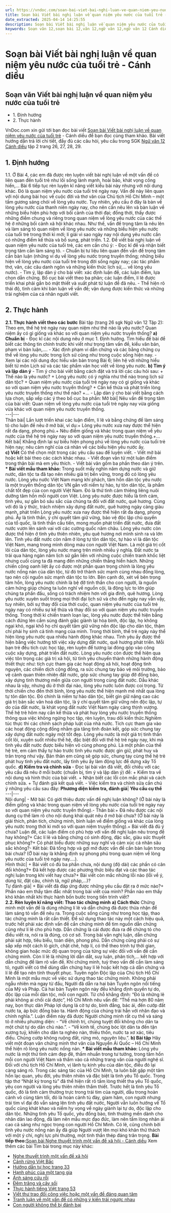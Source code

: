 ```yaml
---
url: https://vndoc.com/soan-bai-viet-bai-nghi-luan-ve-quan-niem-yeu-nuoc-cua-tuoi-tre-canh-dieu-331143
title: Soạn bài Viết bài nghị luận về quan niệm yêu nước của tuổi trẻ - Cánh diều - VnDoc.com
date_extracted: 2025-04-14 14:25:55
description: Soạn bài Viết bài nghị luận về quan niệm yêu nước của tuổi trẻ - Cánh diều được VnDoc.com sưu tầm và xin gửi tới bạn đọc cùng tham khảo.
keywords: Soạn văn 12,soạn bài 12,văn 12,ngữ văn 12,ngữ văn 12 Cánh diều,soạn ngữ văn 12,giải ngữ văn 12,soạn văn 12 Cánh diều,soạn văn 12 Cánh diều ngắn nhất,soạn bài 12 cánh diều,soạn văn 12 tập 2 trang 26 Cánh diều,Soạn bài Viết bài nghị luận về quan niệm yêu nước của tuổi trẻ Cánh diều,Soạn bài Viết bài nghị luận về quan niệm yêu nước của tuổi trẻ,Soạn văn Viết bài nghị luận về quan niệm yêu nước của tuổi trẻ,Viết bài nghị luận về quan niệm yêu nước của tuổi trẻ,soạn văn 12 tập 2 trang 29
---
```


# Soạn bài Viết bài nghị luận về quan niệm yêu nước của tuổi trẻ - Cánh diều
## Soạn văn Viết bài nghị luận về quan niệm yêu nước của tuổi trẻ
  * 1\. Định hướng
  * 2\. Thực hành

VnDoc.com xin gửi tới bạn đọc bài viết [Soạn bài Viết bài nghị luận về quan niệm yêu nước của tuổi trẻ](<https://vndoc.com/soan-bai-viet-bai-nghi-luan-ve-quan-niem-yeu-nuoc-cua-tuoi-tre-canh-dieu-331143>) \- Cánh diều để bạn đọc cùng tham khảo. Bài viết hướng dẫn trả lời chi tiết, đầy đủ các câu hỏi, yêu cầu trong SGK [Ngữ văn 12 Cánh diều](<https://vndoc.com/soan-van-12-canh-dieu>) tập 2 trang 26, 27, 28, 29.
## 1\. Định hướng
1.1. Ở Bài 4, các em đã được rèn luyện viết bài nghị luận về một vấn đề có liên quan đến tuổi trẻ như lối sống lành mạnh, hoài bão, khát vọng cống hiến,... Bài 6 tiếp tục rèn luyện kĩ năng viết kiểu bài này nhưng với nội dung khác. Đó là quan niệm yêu nước của tuổi trẻ ngày nay. Vấn đề này liên quan với nội dung bài học về cuộc đời và thơ văn của Chủ tịch Hồ Chí Minh – một tấm gương sáng chói về lòng yêu nước. Tuy nhiên, yêu cầu ở đây là bàn về lòng yêu nước của thanh niên ngày nay, cho nên cần nêu lên và bàn luận về những biểu hiện phù hợp với bối cảnh của thời đại; đồng thời, thấy được những điểm chung và riêng trong quan niệm về lòng yêu nước của các thế hệ ở những bối cảnh xã hội khác nhau.
Như thế, vấn đề trọng tâm là nêu lên và làm sáng tỏ quan niệm về lòng yêu nước và những biểu hiện yêu nước của tuổi trẻ trong thời kì mới; lí giải vì sao ngày nay nội dung yêu nước cần có những điểm kế thừa và bổ sung, phát triển.
1.2. Để viết bài nghị luận về quan niệm yêu nước của tuổi trẻ, các em cần chú ý:
\- Đọc kĩ đề và nhận biết trọng tâm cần làm sáng tỏ.
\- Chuẩn bị tư liệu liên quan đến vấn đề trọng tâm cần bàn luận \(những ví dụ về lòng yêu nước trong truyền thống; những biểu hiện về lòng yêu nước của tuổi trẻ trong đời sống ngày nay; các tác phẩm thơ, văn, các câu danh ngôn và những kiến thức lịch sử,... về lòng yêu nước\).
\- Tìm ý, lập dàn ý cho bài viết: xác định luận đề, các luận điểm, lựa chọn dẫn chứng. Bố cục bài viết theo ba phân; các luận điểm, lí lẽ được triển khai phải gắn bó mật thiết và xuất phát từ luận đề đã nêu.
\- Thể hiện rõ thái độ, tình cảm khi bàn luận về vấn đề; vận dụng được kiến thức và những trải nghiệm của cá nhân người viết.
## 2\. Thực hành
**2.1. Thực hành viết theo các bước**
Bài tập \(trang 26 sgk Ngữ văn 12 Tập 2\): Theo em, thế hệ trẻ ngày nay quan niệm như thế nào là yêu nước? Quan niệm ấy có gì giống và khác so với quan niệm yêu nước truyền thống?
**a\) Chuẩn bị**
\- Đọc kĩ các nội dung nêu ở mục 1. Định hướng. Tìm hiểu đề bài để biết các thông tin chính trước khi viết như trọng tâm vấn đề, kiểu văn bản, phạm vi bàn luận,....
\- Xác định phạm vi dẫn chứng và các bằng chứng cụ thể về lòng yêu nước trong lịch sử cũng như trong cuộc sống hiện nay.
\- Xem lại các nội dung đọc hiểu văn bản trong Bài 6; liên hệ với những hiểu biết từ môn Lịch sử và các tác phẩm văn học viết về lòng yêu nước.
**b\) Tìm ý và lập dàn ý**
\- Tìm ý cho bài viết bằng cách đặt và trả lời các câu hỏi sau:
\+ Thế nào là yêu nước?
\+ Lòng yêu nước có ý nghĩa như thế nào trong lịch sử dân tộc?
\+ Quan niệm yêu nước của tuổi trẻ ngày nay có gì giống và khác so với quan niệm yêu nước truyền thống?
\+ Cần kế thừa và phát triển lòng yêu nước truyền thống như thế nào?
+…
\- Lập dàn ý cho bài viết bằng cách lựa chọn, sắp xếp các ý theo bố cục ba phần:
Mở bài| Nêu vấn đề trọng tâm của bài viết: Quan niệm về lòng yêu nước của tuổi trẻ ngày nay vừa giống vừa khác với quan niệm yêu nước truyền thống.  
---|---  
Thân bài| Lần lượt triển khai các luận điểm, lí lẽ và bằng chứng để làm sáng tỏ cho luận đề nêu ở mở bài, ví dụ:\+ Lòng yêu nước xưa nay được thể hiện rất đa dạng, phong phú.\+ Nêu điểm giống và khác trong quan niệm về yêu nước của thế hệ trẻ ngày nay so với quan niệm yêu nước truyền thống.+…  
Kết bài| Khẳng định lại sự biểu hiện phong phú về lòng yêu nước của tuổi trẻ hiện nay; nêu cảm nghĩ của cá nhân về các biểu hiện yêu nước ấy.  
**c\) Viết**
Có thể chọn một trong các yêu cầu sau để luyện viết.
\- Viết mở bài hoặc kết bài theo các cách khác nhau.
\- Viết đoạn văn từ một luận điểm trong thân bài mà em yêu thích.
\- Viết bài văn gồm ba phần theo dàn ý trên.
**\* Bài viết mẫu tham khảo:**
Trong suốt mấy nghìn năm dựng nước và giữ nước, dân tộc ta đã tạo nên nhiều giá trị bền vững, trong đó có lòng yêu nước. Lòng yêu nước Việt Nam mang khí phách, tâm hồn dân tộc yêu nước là một truyền thống dân tộc VN gắn với niềm tự hào, tự tôn dân tộc, là phẩm chất tốt đẹp của con người Việt Nam. Đó là thứ tình cảm thiêng liêng nuôi dưỡng tâm hồn mỗi người con Việt.
Lòng yêu nước được hiểu là tình cảm, tình yêu, sự gắn bó sâu sắc của chúng ta đối với đất nước, quê hương. Cùng với đó là ý thức, trách nhiệm xây dựng đất nước, quê hương ngày càng giàu mạnh, phát triển
Lòng yêu nước xưa nay được thể hiện rất đa dạng, phong phú. Ấy là tinh thần, ý chí quyết tâm giữ vững, bảo vệ độc lập chủ quyền của tổ quốc, là tinh thần cầu tiến, mong muốn phát triển đất nước, đưa đất nước vươn lên sánh vai với các cường quốc năm châu. Lòng yêu nước còn được thể hiện ở tình yêu thiên nhiên, yêu quê hương nơi mình sinh ra và lớn lên. Tình yêu đất nước còn nằm ở lòng tự tôn dân tộc, tự hào vì là dân tộc Việt Nam, mang trong mình dòng máu con người Việt Nam.
Là một giá trị cốt lõi của dân tộc, lòng yêu nước mang trên mình nhiều ý nghĩa. Đất nước ta trải qua hàng ngàn năm lịch sử gắn liền với những cuộc chiến tranh khốc liệt nhưng cuối cùng ta đã mang đến những chiến thắng hiển hách. Những chiến công oanh liệt ấy có được một phần quan trọng chính là lòng yêu nước nồng nàn của dân tộc, từ đó trở thành sức mạnh cùng nhau đồng lòng, tạo nên cội nguồn sức mạnh dân tộc to lớn. Bên cạnh đó, xét về bên trong tâm hồn, lòng yêu nước chính là bệ đỡ tinh thần cho con người, là nguồn cảm hứng giúp chúng ta luôn nghĩ về nguồn cội, là động lực to lớn giúp chúng ta phấn đấu, sống có trách nhiệm hơn với gia đình, quê hương.
Lòng yêu nước xuyên suốt trong mọi thời đại lịch sử và cho đến ngày nay vẫn vậy, tuy nhiên, bởi sự thay đổi của thời cuộc, quan niệm yêu nước của tuổi trẻ ngày nay có nhiều sự kế thừa và thay đổi so với quan niệm yêu nước truyền thống.
Trong thời kì chiến tranh loạn lạc, lòng yêu nước được thể hiện bằng cách đứng lên cầm súng đánh giặc giành lại hòa bình, độc lập, họ không ngại khó, ngại khổ họ chỉ quyết tâm giữ vững nền độc lập cho dân tộc, thậm chí phải hy sinh cả tính mạng của mình.
Trong thời bình, thế trẻ ngày này thể hiện lòng yêu nước qua nhiều hành động khác nhau. Tình yêu ấy được thể hiện bằng việc hướng tới việc xây dựng đất nước, quê hương phát triển. Mỗi bạn trẻ đều tích cực học tập, rèn luyện để tương lai đóng góp vào công cuộc xây dựng, phát triển đất nước. Lòng yêu nước còn được thể hiện qua việc tôn trọng các giá trị xã hội, từ tình yêu chuyển thành những hành động thiết thực như: tích cực tham gia các hoạt động xã hôi, hoạt động tình nguyện, các chiến dịch cộng đồng, ra sức chung tay bảo vệ môi trường, bảo vệ cảnh quan thiên nhiên đất nước, góp sức chung tay giúp đỡ đồng bào, xây dựng tình thương mến giữa con người trong cùng đất nước.
Dẫu khác nhau là vậy, nhưng dù ở thời đại nào, lòng yêu nước luôn được coi trọng. Từ thời chiến cho đến thời bình, lòng yêu nước thể hiện mạnh mẽ nhất qua lòng tự tôn dân tộc. Đó chính là niềm tự hào dân tộc, biết gìn giữ nâng cao các giá trị bản sắc văn hoá dân tộc, là ý chí quyết tâm giữ vững nền độc lập, tự do của đất nước, là khát vọng đất nước Việt Nam ngày càng thịnh vượng.
Thế hệ trẻ hôm nay cần kế thừa và phát huy lòng yêu nước truyền thống thông qua việc không ngừng học tập, rèn luyện, trau dồi kiến thức.Nghiêm túc thực thi các chính sách pháp luật của nhà nước. Tích cực tham gia vào các hoạt động cộng đồng nhằm gia tăng tình đoàn kết, góp sức chung tay xây dựng đất nước ngày một tốt đẹp.
Lòng yêu nước là một giá trị tinh thần cốt lõi, xuyên suốt nhiều thế hệ, đặc biệt đối với thế hệ trẻ ngày nay, khi mà tình yêu đất nước được biểu hiện vô cùng phong phú. Là một phần của thế hệ trẻ, em cảm thấy tự hào trước tình yêu nước được gìn giữ, phát huy và trân trọng như vậy. Bản thân em cũng sẽ góp sức, chung tay cùng thế hệ trẻ phát huy tình yêu đất nước, lấy tình yêu ấy làm động lực để dựng xây Tổ quốc.
**d\) Kiểm tra và chỉnh sửa**
\- Đọc lại bài văn đã viết, đối chiếu với các yêu cầu đã nêu ở mỗi bước \(chuẩn bị, tìm ý và lập dàn ý\) để:
\+ Kiểm tra về nội dung và hình thức của bài viết.
\+ Nhận biết các lỗi còn mắc phải và cách chỉnh sửa.
\+ Tự đánh giá kết quả viết.
\- Việc kiểm tra và chỉnh sửa cần chú ý những yêu cầu sau đây:
**Phương diện kiểm tra, đánh giá**| **Yêu cầu cụ thể**  
---|---  
Nội dung| \- Mở bài: Có giới thiệu được vấn đề nghị luận không? \(Ở bài này là điểm giống và khác trong quan niệm về lòng yêu nước của tuổi trẻ ngày nay so với quan niệm yêu nước truyền thống\).\- Thân bài:\+ Đã nêu được các nội dung cụ thể làm rõ cho nội dung khái quát nêu ở mở bài chưa? \(Ở bài này là giải thích, phân tích, chứng minh, bình luận về điểm giống và khác của lòng yêu nước trong thời kì mới so với quan niệm truyền thống\).\+ Bài viết đã đủ ý chưa? Luận để, các luận điểm có phù hợp với vấn đề nghị luận nêu trong để hay không?\+ Các lí lẽ và bằng chứng có sinh động, đặc sắc, giàu sức thuyết phục không?\+ Có phát biểu được những suy nghĩ và cảm xúc cá nhân sâu sắc không?\- Kết bài: Đã tổng hợp và gợi mở được vấn đề cần bàn luận trong bài chưa? \(Ở bài này là khẳng định sự phong phú trong quan niệm về lòng yêu nước của tuổi trẻ ngày nay....\).  
Hình thức| \+ Bài viết có đủ ba phần chưa, nội dung \(độ dài\) các phần có cân đối không?\+ Đã kết hợp được các phương thức biểu đạt và các thao tác nghị luận trong khi viết hay chưa?\+ Bài viết còn mắc những lỗi nào \(lỗi về ý, dùng từ, đặt câu, chính tả, ngữ pháp,...\)?  
Tự đánh giá| \+ Bài viết đã đáp ứng được những yêu cầu đặt ra ở mức nào?\+ Phần nào em thấy tâm đắc nhất trong bài viết của mình? Phần nào em thấy khó khăn nhất khi thực hành bốn bước trong tiến trình viết?  
**2.2. Rèn luyện kĩ năng viết: Thao tác chứng minh**
**a\) Cách thức**
Chứng minh một vấn đề là dùng những lí lẽ và dẫn chứng đã được thừa nhận để làm sáng tỏ vấn đề nêu ra. Trong cuộc sống cũng như trong học tập, thao tác chứng minh là rất cần thiết.
Để sử dụng thao tác này một cách hiệu quả, trước hết phải xác định vấn đề cần chứng minh để tìm nguồn dẫn chứng cũng như lí lẽ cho phù hợp. Dẫn chứng là cái được đưa ra để chứng tỏ cho điều viết ra, nói ra là đúng, có cơ sở. Trong bài văn nghị luận, dẫn chứng phải sát hợp, tiêu biểu, toàn diện, phong phú. Dẫn chứng cũng phải có sự sắp xếp một cách lô gích, chặt chẽ, hợp lí, có thể theo trình tự thời gian, không gian hoặc mức độ quan trọng của từng sự việc đối với vấn đề cần chứng minh. Còn lí lẽ là những lời dẫn dắt, suy luận, phân tích,... kết hợp với dẫn chứng để làm rõ vấn đề.
Khi chứng minh, tuỳ theo vấn đề cần làm sáng tỏ, người viết có thể dùng dẫn chứng hay lí lẽ hoặc kết hợp cả dẫn chứng và lí lẽ để tạo nên tính thuyết phục.
Tuyên ngôn Độc lập của Chủ tịch Hồ Chí Minh là một mẫu mực về việc sử dụng thao tác chứng minh. Không phải ngẫu nhiên mà ngay từ đầu, Người đã dẫn ra hai bản Tuyên ngôn nổi tiếng của Mỹ và Pháp. Cả hai bản Tuyên ngôn này đều khẳng định quyền tự do, độc lập của mỗi dân tộc, mỗi con người. Từ chỗ khẳng định: “Đó là những lẽ phải không ai chối cãi được”, Hồ Chí Minh nêu vấn đề: “Thế mà hơn 80 năm nay, bọn thực dân Pháp lợi dụng lá cờ tự do, bình đẳng, bác ái, đến cướp đất nước ta, áp bức đồng bào ta. Hành động của chúng trái hẳn với nhân đạo và chính nghĩa.”. Luận điểm này đã được Người chứng minh rất cụ thể và sáng tỏ ở nhiều phương diện:
\- “Về chính trị, chúng tuyệt đối không cho dân ta một chút tự do dân chủ nào.”.
\- “Về kinh tế, chúng bóc lột dân ta đến tận xương tuỷ, khiến cho dân ta nghèo nàn, thiếu thốn, nước ta xơ xác, tiêu điều.
Chúng cướp không ruộng đất, rừng mỏ, nguyên liệu.”.
**b\) Bài tập**
Hãy viết một đoạn văn chứng minh thơ văn của Nguyễn Ái Quốc – Hồ Chí Minh thể hiện rõ lòng yêu nước nồng nàn.
**\* Bài viết mẫu tham khảo:**
Lòng yêu nước là một thứ tình cảm đẹp đẽ, thấm nhuần trong tư tưởng, trong tâm hồn mỗi con người Việt Nam và thấm vào cả những trang văn của người nghệ sĩ. Đối với chủ tịch Hồ Chí Minh, vị lãnh tụ kính yêu của dân tộc, điều đó lại càng sáng rõ. Trong các sáng tác của Hồ Chí Minh, ta luôn bắt gặp một tâm hồn lạc quan, yêu đời, yêu thiên nhiên và đặc biệt là tình yêu Tổ quốc. Trong tập thơ “Nhật ký trong tù” đã thể hiện rất rõ tấm lòng thiết tha yêu Tổ quốc, yêu con người và lòng yêu thiên nhiên thắm thiết. Trước hết là tình yêu Tổ quốc, đó là tình cảm thường trực trong trái tim của người, dẫu trong hoàn cảnh vô cùng tăm tối, đó là hoàn cảnh tù đày, giam hãm, con người nhưng trái tim vĩ đại đó vẫn sáng lên tình yêu đất nước, Người vẫn luôn hướng về Tổ quốc cùng khát khao và niềm hy vọng về ngày giành lại tự do, độc lập cho dân tộc. Những tình yêu Tổ quốc, yêu đồng bào, tình thương mến dành cho nhân dân lao động, đã làm nên mẫu mực đạo đức, làm nên tấm lòng nhân ái cao cả sáng như ngọc trong con người Hồ Chí Minh. Có lẽ, cũng chính bởi tình yêu nước nồng nàn ấy đã giúp Người vượt lên mọi khó khăn thử thách với một ý chí, nghị lực phi thường, một tinh thần thép đáng trân trọng.
**Bài tiếp theo:**[Soạn bài Nghe thuyết trình một vấn đề xã hội - Cánh diều](<https://vndoc.com/soan-bai-nghe-thuyet-trinh-mot-van-de-xa-hoi-canh-dieu-331147>)
Xem thêm các bài Tìm bài trong mục này khác:
  * [Nghe thuyết trình một vấn đề xã hội](</soan-bai-nghe-thuyet-trinh-mot-van-de-xa-hoi-canh-dieu-331147>)
  * [Cảnh rừng Việt Bắc](</soan-bai-canh-rung-viet-bac-canh-dieu-331148>)
  * [Hướng dẫn tự học trang 33](</soan-bai-huong-dan-tu-hoc-trang-33-canh-dieu-331149>)
  * [Hạnh phúc của một tang gia](</soan-bai-lop-11-hanh-phuc-cua-mot-tang-gia-114785>)
  * [Ánh sáng cứu rỗi](</soan-bai-anh-sang-cuu-roi-canh-dieu-331289>)
  * [Đêm trăng và cây sồi](</soan-bai-dem-trang-va-cay-soi-canh-dieu-331291>)
  * [Thực hành tiếng Việt trang 53](</soan-bai-thuc-hanh-tieng-viet-trang-53-canh-dieu-331293>)
  * [Viết thư trao đổi công việc hoặc một vấn đề đáng quan tâm](</soan-bai-viet-thu-trao-doi-cong-viec-hoac-mot-van-de-dang-quan-tam-canh-dieu-331299>)
  * [Tranh luận về một vấn đề có những ý kiến trái ngược nhau](</soan-bai-tranh-luan-ve-mot-van-de-co-nhung-y-kien-trai-nguoc-nhau-canh-dieu-331300>)
  * [Con người không thể bị đánh bại](</soan-bai-con-nguoi-khong-the-bi-danh-bai-canh-dieu-331301>)

